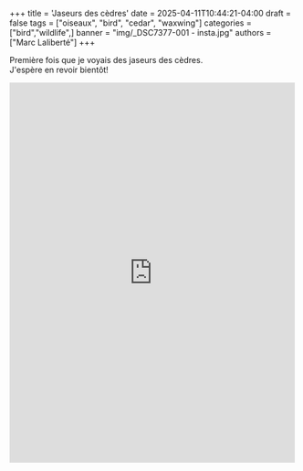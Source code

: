 +++
title = 'Jaseurs des cèdres'
date = 2025-04-11T10:44:21-04:00
draft = false
tags = ["oiseaux", "bird", "cedar", "waxwing"]
categories = ["bird","wildlife",]
banner = "img/_DSC7377-001 - insta.jpg"
authors = ["Marc Laliberté"]
+++

Première fois que je voyais des jaseurs des cèdres. <br>
J'espère en revoir bientôt!

<iframe src="https://www.facebook.com/plugins/post.php?href=https%3A%2F%2Fwww.facebook.com%2Fpermalink.php%3Fstory_fbid%3Dpfbid0c95NZZYyVhNCGrdLA99kLDPAhUu8NmZPjH18YtrLdB74JnwgfzaYEseEY4TrnR1Fl%26id%3D61567037645807&show_text=true&width=500" width="500" height="665" style="border:none;overflow:hidden" scrolling="no" frameborder="0" allowfullscreen="true" allow="autoplay; clipboard-write; encrypted-media; picture-in-picture; web-share"></iframe>